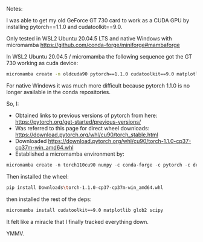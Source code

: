 Notes:

I was able to get my old GeForce GT 730 card to work as a CUDA GPU by installing pytorch==1.1.0 and
cudatoolkit==9.0.

Only tested in WSL2 Ubuntu 20.04.5 LTS and native Windows with micromamba https://github.com/conda-forge/miniforge#mambaforge

In WSL2 Ubuntu 20.04.5 / micromamba the following sequence got the GT 730 working as cuda device:

```bash
micromamba create -n oldcuda90 pytorch==1.1.0 cudatoolkit==9.0 matplotlib glob2 scipy -c conda-forge -c pytorch -c defaults
```

For native Windows it was much more difficult because pytorch 1.1.0 is no longer available in the conda repositories.

So, I:

* Obtained links to previous versions of pytorch from here: https://pytorch.org/get-started/previous-versions/ 
* Was referred to this page for direct wheel downloads: https://download.pytorch.org/whl/cu90/torch_stable.html
* Downloaded https://download.pytorch.org/whl/cu90/torch-1.1.0-cp37-cp37m-win_amd64.whl
* Established a micromamba environment by:
```ps1
micromamba create -n torch110cu90 numpy -c conda-forge -c pytorch -c defaults
```
Then installed the wheel:
```bash
pip install Downloads\torch-1.1.0-cp37-cp37m-win_amd64.whl
```
then installed the rest of the deps:
```bash
micromamba install cudatoolkit==9.0 matplotlib glob2 scipy
```

It felt like a miracle that I finally tracked everything down.

YMMV.

